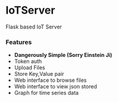 # IoTServer
Flask based IoT Server



### Features

* **Dangerously Simple (Sorry Einstein Ji)**
* Token auth
* Upload Files
* Store Key,Value pair
* Web interface to browse files
* Web interface to view json stored
* Graph for time series data
